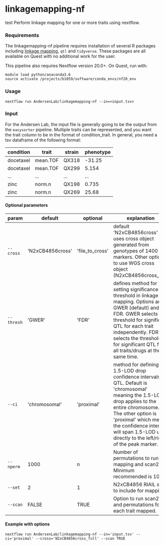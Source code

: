 # linkagemapping-nf
test
Perform linkage mapping for one or more traits using nextflow.

### Requirements
The linkagemapping-nf pipeline requires installation of several R packages including [linkage mapping]("https://github.com/AndersenLab/linkagemapping"), `qtl` and `tidyverse`. These packages are all available on Quest with no additional work for the user.

This pipeline also requires Nextflow version 20.0+. On Quest, run with:

```
module load python/anaconda3.6
source activate /projects/b1059/software/conda_envs/nf20_env
```

### Usage
```
nextflow run AndersenLab/linkagemapping-nf --in=<input.tsv>
```

### Input
For the Andersen Lab, the input file is generally going to be the output from the `easysorter` pipeline. Multiple traits can be represented, and you want the trait column to be in the format of condition_trait. In general, you need a tsv dataframe of the following format:

| condition | trait | strain | phenotype |
| --- | --- | --- | --- |
| docetaxel | mean.TOF | QX318 | -31.25 |
| docetaxel | mean.TOF | QX299 | 5.154 |
| ... | ... | ... | ... |
| zinc | norm.n | QX198 | 0.735 |
| zinc | norm.n |QX269 | 25.68 | 

#### Optional parameters
| param | default | optional | explanation |
| --- | --- | --- | --- |
| `--cross` | 'N2xCB4856cross' | 'file_to_cross' | default 'N2xCB4856cross' uses cross object generated from genotypes of 1400 markers. Other option to use WGS cross object (N2xCB4856cross_full) |
| `--thresh` | 'GWER' | 'FDR' | defines method for setting significance threshold in linkage mapping. Options are GWER (default) and FDR. GWER selects the threshold for significant QTL for each trait independently. FDR selects the threshold for significant QTL for all traits/drugs at the same time. |
| `--ci` | 'chromosomal' | 'proximal' | method for defining 1.5-LOD drop confidence intervals for QTL. Default is 'chromosomal' meaning the 1.5-LOD drop applies to the entire chromosome. The other option is 'proximal' which means the confidence interval will span 1.5-LOD units directly to the left/right of the peak marker. |
| `--nperm` | 1000 | n | Number of permutations to run for mapping and scan2. Minimum recommended is 100. |
| `--set` | 2 | 1 | N2xCB4856 RIAIL set to include for mapping. |
| `--scan` | FALSE | TRUE | Option to run scan2 and permutations for each trait mapped. |

#### Example with options
```
nextflow run AndersenLab/linkagemapping-nf --in='input.tsv' --ci='proximal' --cross='N2xCB4856cross_full' --scan TRUE
```
